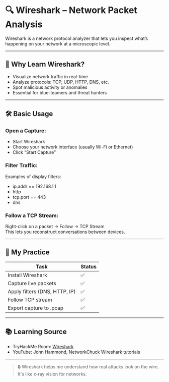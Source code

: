 # 🔍 Wireshark – Network Packet Analysis

Wireshark is a network protocol analyzer that lets you inspect what’s happening on your network at a microscopic level.

---

## 🧰 Why Learn Wireshark?
- Visualize network traffic in real-time
- Analyze protocols: TCP, UDP, HTTP, DNS, etc.
- Spot malicious activity or anomalies
- Essential for blue-teamers and threat hunters

---

## 🛠 Basic Usage

### Open a Capture:
- Start Wireshark
- Choose your network interface (usually Wi-Fi or Ethernet)
- Click “Start Capture”

### Filter Traffic:
Examples of display filters:
- ip.addr == 192.168.1.1
- http
- tcp.port == 443
- dns

### Follow a TCP Stream:
Right-click on a packet → Follow → TCP Stream  
This lets you reconstruct conversations between devices.

---

## 🧪 My Practice

| Task | Status |
|------|--------|
| Install Wireshark | ✅ |
| Capture live packets | ✅ |
| Apply filters (DNS, HTTP, IP) | ✅ |
| Follow TCP stream | ✅ |
| Export capture to .pcap | ✅ |

---

## 📚 Learning Source
- TryHackMe Room: [Wireshark](https://tryhackme.com/room/wireshark)
- YouTube: John Hammond, NetworkChuck Wireshark tutorials

---

> 🔒 Wireshark helps me understand how real attacks look on the wire. It's like x-ray vision for networks.
